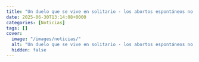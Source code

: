 ```yaml
---
title: "Un duelo que se vive en solitario - los abortos espontáneos no son registrados en Uruguay"
date: 2025-06-30T13:14:08+0000
categories: [Noticias]
tags: []
cover:
  image: "/images/noticias/"
  alt: "Un duelo que se vive en solitario - los abortos espontáneos no son registrados en Uruguay"
  hidden: false
---
```



